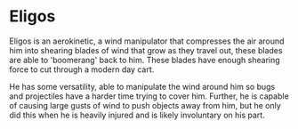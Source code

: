 # Eligos
Eligos is an aerokinetic, a wind manipulator that compresses the air around him into shearing blades of wind that grow as they travel out, these blades are able to 'boomerang' back to him. These blades have enough shearing force to cut through a modern day cart.

He has some versatility, able to manipulate the wind around him so bugs and projectiles have a harder time trying to cover him. Further, he is capable of causing large gusts of wind to push objects away from him, but he only did this when he is heavily injured and is likely involuntary on his part.
